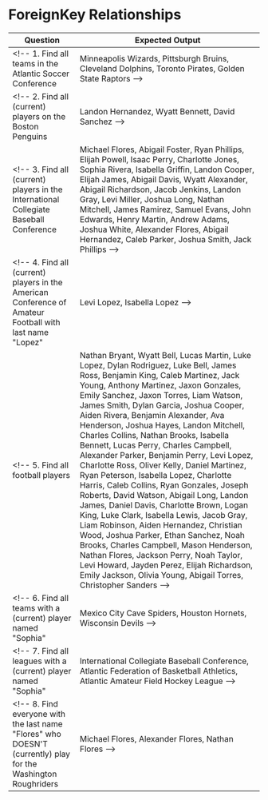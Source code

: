 # ForeignKey Relationships

Question | Expected Output
--- | ---
<!-- 1. Find all teams in the Atlantic Soccer Conference | Minneapolis Wizards, Pittsburgh Bruins, Cleveland Dolphins, Toronto Pirates, Golden State Raptors -->
<!-- 2. Find all (current) players on the Boston Penguins | Landon Hernandez, Wyatt Bennett, David Sanchez -->
<!-- 3. Find all (current) players in the International Collegiate Baseball Conference | Michael Flores, Abigail Foster, Ryan Phillips, Elijah Powell, Isaac Perry, Charlotte Jones, Sophia Rivera, Isabella Griffin, Landon Cooper, Elijah James, Abigail Davis, Wyatt Alexander, Abigail Richardson, Jacob Jenkins, Landon Gray, Levi Miller, Joshua Long, Nathan Mitchell, James Ramirez, Samuel Evans, John Edwards, Henry Martin, Andrew Adams, Joshua White, Alexander Flores, Abigail Hernandez, Caleb Parker, Joshua Smith, Jack Phillips -->
<!-- 4. Find all (current) players in the American Conference of Amateur Football with last name "Lopez" | Levi Lopez, Isabella Lopez -->
<!-- 5. Find all football players | Nathan Bryant, Wyatt Bell, Lucas Martin, Luke Lopez, Dylan Rodriguez, Luke Bell, James Ross, Benjamin King, Caleb Martinez, Jack Young, Anthony Martinez, Jaxon Gonzales, Emily Sanchez, Jaxon Torres, Liam Watson, James Smith, Dylan Garcia, Joshua Cooper, Aiden Rivera, Benjamin Alexander, Ava Henderson, Joshua Hayes, Landon Mitchell, Charles Collins, Nathan Brooks, Isabella Bennett, Lucas Perry, Charles Campbell, Alexander Parker, Benjamin Perry, Levi Lopez, Charlotte Ross, Oliver Kelly, Daniel Martinez, Ryan Peterson, Isabella Lopez, Charlotte Harris, Caleb Collins, Ryan Gonzales, Joseph Roberts, David Watson, Abigail Long, Landon James, Daniel Davis, Charlotte Brown, Logan King, Luke Clark, Isabella Lewis, Jacob Gray, Liam Robinson, Aiden Hernandez, Christian Wood, Joshua Parker, Ethan Sanchez, Noah Brooks, Charles Campbell, Mason Henderson, Nathan Flores, Jackson Perry, Noah Taylor, Levi Howard, Jayden Perez, Elijah Richardson, Emily Jackson, Olivia Young, Abigail Torres, Christopher Sanders -->
<!-- 6. Find all teams with a (current) player named "Sophia" | Mexico City Cave Spiders, Houston Hornets, Wisconsin Devils -->
<!-- 7. Find all leagues with a (current) player named "Sophia" | International Collegiate Baseball Conference, Atlantic Federation of Basketball Athletics, Atlantic Amateur Field Hockey League -->
<!-- 8. Find everyone with the last name "Flores" who DOESN'T (currently) play for the Washington Roughriders | Michael Flores, Alexander Flores, Nathan Flores -->
